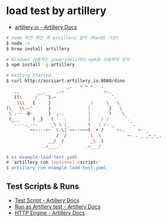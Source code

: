 # load test by artillery

- [artillery.io - Artillery Docs](https://www.artillery.io/docs)

```bash
# node 버전 확인 후 artillery 설치 (MacOS 기준)
$ node -v
$ brew install artillery

# Windows 사용자는 powershell에서 npm을 사용하여 설치
$ npm install -g artillery​

# Getting Started
$ curl http://asciiart.artillery.io:8080/dino
                       _. - ~ ~ ~ - .
   ..       __.    .-~               ~-.
   ((\     /   `}.~                     `.
    \\\   {     }               /     \   \
(\   \\~~^      }              |       }   \
 \`.-~ -@~      }  ,-.         |       )    \
 (___     ) _}   (    :        |    / /      `.
  `----._-~.     _\ \ |_       \   / /- _      `.
         ~~----~~  \ \| ~~--~~~(  + /     ~-.     ~- _
                   /  /         \  \          ~- . _ _~_-_.
                __/  /          _\  )
              .<___.'         .<___/

$ vi example-load-test.yaml
# 'artillery run [options] <script>'
$ artillery run example-load-test.yaml
```

## Test Scripts & Runs
- [Test Script - Artillery Docs](https://www.artillery.io/docs/reference/test-script)
- [Run as Artillery test - Artillery Docs](https://www.artillery.io/docs/reference/cli/run)
- [HTTP Engine - Artillery Docs](https://www.artillery.io/docs/reference/engines/http#get--post--put--patch--delete-requests)